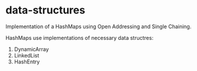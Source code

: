 # data-structures

Implementation of a HashMaps using Open Addressing and Single Chaining.

HashMaps use implementations of necessary data structres:
1. DynamicArray
2. LinkedList
3. HashEntry

